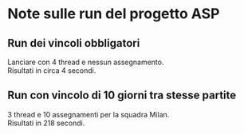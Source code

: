 # Note sulle run del progetto ASP

## Run dei vincoli obbligatori

Lanciare con 4 thread e nessun assegnamento.  
Risultati in circa 4 secondi.

## Run con vincolo di 10 giorni tra stesse partite

3 thread e 10 assegnamenti per la squadra Milan.  
Risultati in 218 secondi.
